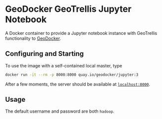 # GeoDocker GeoTrellis Jupyter Notebook #

A Docker container to provide a Jupyter notebook instance with GeoTrellis functionality to [GeoDocker](https://github.com/geodocker/geodocker).

## Configuring and Starting ##

To use the image with a self-contained local master, type

```bash
docker run -it --rm -p 8000:8000 quay.io/geodocker/jupyter:3
```

After a few moments, the server should be available at [`localhost:8000`](http://localhost:8000).

## Usage ##

The default username and password are both `hadoop`.
